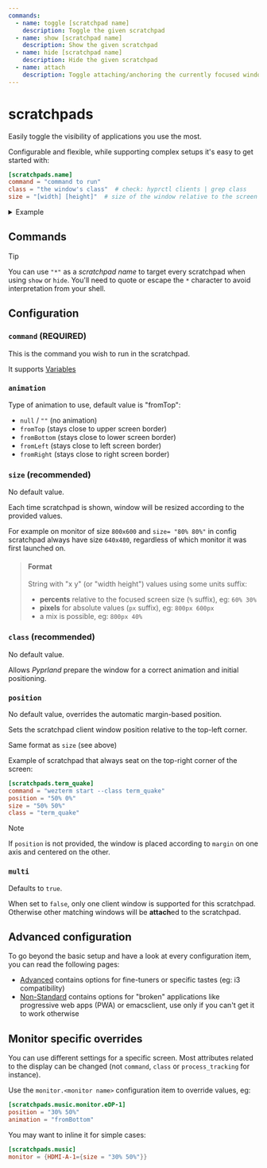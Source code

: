```yaml
---
commands:
  - name: toggle [scratchpad name]
    description: Toggle the given scratchpad
  - name: show [scratchpad name]
    description: Show the given scratchpad
  - name: hide [scratchpad name]
    description: Hide the given scratchpad
  - name: attach
    description: Toggle attaching/anchoring the currently focused window to the (last used) scratchpad
---
```

# scratchpads

Easily toggle the visibility of applications you use the most.

Configurable and flexible, while supporting complex setups it's easy to get started with:

```toml
[scratchpads.name]
command = "command to run"
class = "the window's class"  # check: hyprctl clients | grep class
size = "[width] [height]"  # size of the window relative to the screen size
```

<details>
<summary>Example</summary>

As an example, defining two scratchpads:

- _term_ which would be a kitty terminal on upper part of the screen
- _volume_ which would be a pavucontrol window on the right part of the screen


```toml
[scratchpads.term]
animation = "fromTop"
command = "kitty --class kitty-dropterm"
class = "kitty-dropterm"
size = "75% 60%"
max_size = "1920px 100%"
margin = 50

[scratchpads.volume]
animation = "fromRight"
command = "pavucontrol"
class = "org.pulseaudio.pavucontrol"
size = "40% 90%"
unfocus = "hide"
lazy = true
```

Shortcuts are generally needed:

```ini
bind = $mainMod,V,exec,pypr toggle volume
bind = $mainMod,A,exec,pypr toggle term
bind = $mainMod,Y,exec,pypr attach
```

Note that when `class` is provided, the window is automatically managed by pyprland.
When you create a scratchpad called "name", it will be hidden in `special:scratch_<name>`.

> [!note]
> If you wish to have a more generic space for any application you may run, check [toggle_special](./toggle_special).

</details>

## Commands

<CommandList :commands="$frontmatter.commands" />

> [!tip]
> You can use `"*"` as a _scratchpad name_ to target every scratchpad when using `show` or `hide`.
> You'll need to quote or escape the `*` character to avoid interpretation from your shell.

## Configuration

### `command` (REQUIRED)

This is the command you wish to run in the scratchpad.

It supports [Variables](./Variables)

### `animation`

Type of animation to use, default value is "fromTop":

- `null` / `""` (no animation)
- `fromTop` (stays close to upper screen border)
- `fromBottom` (stays close to lower screen border)
- `fromLeft` (stays close to left screen border)
- `fromRight` (stays close to right screen border)

### `size` (recommended)

No default value.

Each time scratchpad is shown, window will be resized according to the provided values.

For example on monitor of size `800x600` and `size= "80% 80%"` in config scratchpad always have size `640x480`,
regardless of which monitor it was first launched on.

> #### Format
>
> String with "x y" (or "width height") values using some units suffix:
>
> - **percents** relative to the focused screen size (`%` suffix), eg: `60% 30%`
> - **pixels** for absolute values (`px` suffix), eg: `800px 600px`
> - a mix is possible, eg: `800px 40%`

### `class` (recommended)

No default value.

Allows _Pyprland_ prepare the window for a correct animation and initial positioning.

### `position`

No default value, overrides the automatic margin-based position.

Sets the scratchpad client window position relative to the top-left corner.

Same format as `size` (see above)

Example of scratchpad that always seat on the top-right corner of the screen:

```toml
[scratchpads.term_quake]
command = "wezterm start --class term_quake"
position = "50% 0%"
size = "50% 50%"
class = "term_quake"
```

> [!note]
> If `position` is not provided, the window is placed according to `margin` on one axis and centered on the other.

### `multi`

Defaults to `true`.

When set to `false`, only one client window is supported for this scratchpad.
Otherwise other matching windows will be **attach**ed to the scratchpad.

## Advanced configuration

To go beyond the basic setup and have a look at every configuration item, you can read the following pages:

- [Advanced](./scratchpads_advanced) contains options for fine-tuners or specific tastes (eg: i3 compatibility)
- [Non-Standard](./scratchpads_nonstandard) contains options for "broken" applications
like progressive web apps (PWA) or emacsclient, use only if you can't get it to work otherwise

## Monitor specific overrides

You can use different settings for a specific screen.
Most attributes related to the display can be changed (not `command`, `class` or `process_tracking` for instance).

Use the `monitor.<monitor name>` configuration item to override values, eg:

```toml
[scratchpads.music.monitor.eDP-1]
position = "30% 50%"
animation = "fromBottom"
```

You may want to inline it for simple cases:

```toml
[scratchpads.music]
monitor = {HDMI-A-1={size = "30% 50%"}}
```
